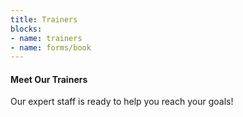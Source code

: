 ```yaml
---
title: Trainers
blocks:
- name: trainers
- name: forms/book
---
```


#### Meet Our Trainers

Our expert staff is ready to help you reach your goals!


